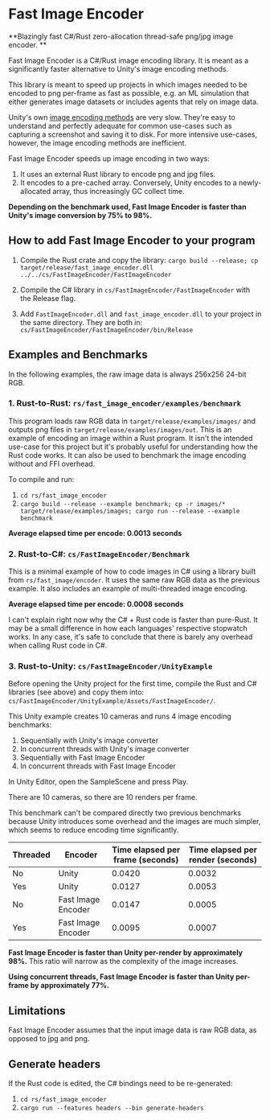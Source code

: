 # Fast Image Encoder

**Blazingly fast C#/Rust zero-allocation thread-safe png/jpg image encoder. **

Fast Image Encoder is a C#/Rust image encoding library. It is meant as a significantly faster alternative to Unity's image encoding methods.

This library is meant to speed up projects in which images needed to be encoded to png per-frame as fast as possible, e.g. an ML simulation that either generates image datasets or includes agents that rely on image data.

Unity's own [image encoding methods](https://docs.unity3d.com/ScriptReference/ImageConversion.html) are very slow. They're easy to understand and perfectly adequate for common use-cases such as capturing a screenshot and saving it to disk. For more intensive use-cases, however, the image encoding methods are inefficient. 

Fast Image Encoder speeds up image encoding in two ways:

1. It uses an external Rust library to encode png and jpg files.
2. It encodes to a pre-cached array. Conversely, Unity encodes to a newly-allocated array, thus increasingly GC collect time.

**Depending on the benchmark used, Fast Image Encoder is faster than Unity's image conversion by 75% to 98%.**

## How to add Fast Image Encoder to your program

1. Compile the Rust crate and copy the library:  `cargo build --release; cp target/release/fast_image_encoder.dll ../../cs/FastImageEncoder/FastImageEncoder`
2. Compile the C# library in `cs/FastImageEncoder/FastImageEncoder` with the Release flag.

1. Add `FastImageEncoder.dll` and `fast_image_encoder.dll` to your project in the same directory. They are both in: `cs/FastImageEncoder/FastImageEncoder/bin/Release`

## Examples and Benchmarks

In the following examples, the raw image data is always 256x256 24-bit RGB.

### 1. Rust-to-Rust: `rs/fast_image_encoder/examples/benchmark`

This program loads raw RGB data in `target/release/examples/images/` and outputs png files in `target/release/examples/images/out`. This is an example of encoding an image within a Rust program. It isn't the intended use-case for this project but it's probably useful for understanding how the Rust code works. It can also be used to benchmark the image encoding without and FFI overhead.

To compile and run:

1. `cd rs/fast_image_encoder`
2. `cargo build --release --example benchmark; cp -r images/* target/release/examples/images; cargo run --release --example benchmark`

**Average elapsed time per encode:  0.0013 seconds**

### 2. Rust-to-C#: `cs/FastImageEncoder/Benchmark`

This is a minimal example of how to code images in C# using a library built from `rs/fast_image/encoder`. It uses the same raw RGB data as the previous example. It also includes an example of multi-threaded image encoding.

**Average elapsed time per encode: 0.0008 seconds**

I can't explain right now why the C# + Rust code is faster than pure-Rust. It may be a small difference in how each languages' respective stopwatch works. In any case, it's safe to conclude that there is barely any overhead when calling Rust code in C#.

### 3. Rust-to-Unity: `cs/FastImageEncoder/UnityExample`

Before opening the Unity project for the first time, compile the Rust and C# libraries (see above) and copy them into: `cs/FastImageEncoder/UnityExample/Assets/FastImageEncoder/`.

This Unity example creates 10 cameras and runs 4 image encoding benchmarks:

1. Sequentially with Unity's image converter
2. In concurrent threads with Unity's image converter
3. Sequentially with Fast Image Encoder
4. In concurrent threads with Fast Image Encoder

In Unity Editor, open the SampleScene and press Play.

There are 10 cameras, so there are 10 renders per frame. 

This benchmark can't be compared directly two previous benchmarks because Unity introduces some overhead and the images are much simpler, which seems to reduce encoding time significantly.

| Threaded | Encoder            | Time elapsed per frame (seconds) | Time elapsed per render (seconds) |
| -------- | ------------------ | -------------------------------- | --------------------------------- |
| No       | Unity              | 0.0420                           | 0.0032                            |
| Yes      | Unity              | 0.0127                           | 0.0053                            |
| No       | Fast Image Encoder | 0.0147                           | 0.0005                            |
| Yes      | Fast Image Encoder | 0.0095                           | 0.0007                            |

**Fast Image Encoder is faster than Unity per-render by approximately 98%.** This ratio will narrow as the complexity of the image increases.

**Using concurrent threads, Fast Image Encoder is faster than Unity per-frame by approximately 77%.**

## Limitations

Fast Image Encoder assumes that the input image data is raw RGB data, as opposed to jpg and png.

## Generate headers

If the Rust code is edited, the C# bindings need to be re-generated:

1. `cd rs/fast_image_encoder`
2. `cargo run --features headers --bin generate-headers`